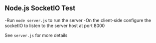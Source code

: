 ## Node.js SocketIO Test

-Run `node server.js` to run the server
-On the client-side configure the socketIO to listen to the server host at port 8000

See `server.js` for more details
